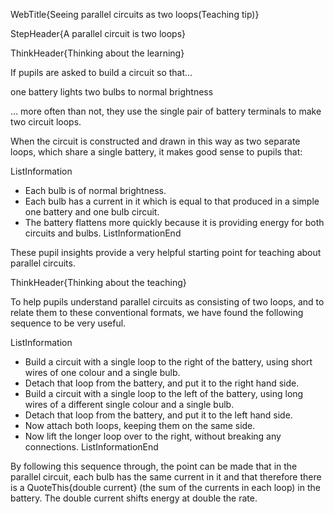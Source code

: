 WebTitle{Seeing parallel circuits as two loops(Teaching tip)}

StepHeader{A parallel circuit is two loops}

ThinkHeader{Thinking about the learning}

If pupils are asked to build a circuit so that&hellip;

one battery lights two bulbs to normal brightness

&hellip; more often than not, they use the single pair of battery terminals to make two circuit loops.

When the circuit is constructed and drawn in this way as two separate loops, which share a single battery, it makes good sense to pupils that:

ListInformation
- Each bulb is of normal brightness.
- Each bulb has a current in it which is equal to that produced in a simple one battery and one bulb circuit.
- The battery flattens more quickly because it is providing energy for both circuits and bulbs.
ListInformationEnd

These pupil insights provide a very helpful starting point for teaching about parallel circuits.

ThinkHeader{Thinking about the teaching}

To help pupils understand parallel circuits as consisting of two loops, and to relate them to these conventional formats, we have found the following sequence to be very useful.

ListInformation
- Build a circuit with a single loop to the right of the battery, using short wires of one colour and a single bulb.
- Detach that loop from the battery, and put it to the right hand side.
- Build a circuit with a single loop to the left of the battery, using long wires of a different single colour and a single bulb.
- Detach that loop from the battery, and put it to the left hand side.
- Now attach both loops, keeping them on the same side.
- Now lift the longer loop over to the right, without breaking any connections.
ListInformationEnd

By following this sequence through, the point can be made that in the parallel circuit, each bulb has the same current in it and that therefore there is a QuoteThis{double current} (the sum of the currents in each loop) in the battery. The double current shifts energy at double the rate.

